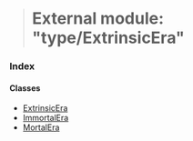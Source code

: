 > # External module: "type/ExtrinsicEra"

### Index

#### Classes

* [ExtrinsicEra](../classes/_type_extrinsicera_.extrinsicera.md)
* [ImmortalEra](../classes/_type_extrinsicera_.immortalera.md)
* [MortalEra](../classes/_type_extrinsicera_.mortalera.md)